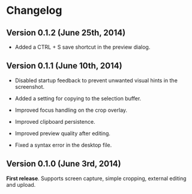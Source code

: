 # Changelog

## Version 0.1.2 (June 25th, 2014)

* Added a CTRL + S save shortcut in the preview dialog.

## Version 0.1.1 (June 10th, 2014)

* Disabled startup feedback to prevent unwanted visual hints in the screenshot.

* Added a setting for copying to the selection buffer.

* Improved focus handling on the crop overlay.

* Improved clipboard persistence.

* Improved preview quality after editing.

* Fixed a syntax error in the desktop file.

## Version 0.1.0 (June 3rd, 2014)

**First release**. Supports screen capture, simple cropping, external editing and upload.
